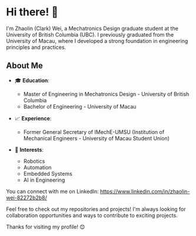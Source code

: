 # Hi there! 👋

I'm Zhaolin (Clark) Wei, a Mechatronics Design graduate student at the University of British Columbia (UBC). I previously graduated from the University of Macau, where I developed a strong foundation in engineering principles and practices.

## About Me

- 🎓 **Education**: 
  - Master of Engineering in Mechatronics Design - University of British Columbia
  - Bachelor of Engineering - University of Macau
  
- 📈 **Experience**:
  - Former General Secretary of IMechE-UMSU (Institution of Mechanical Engineers - University of Macau Student Union)
  
- 💼 **Interests**:
  - Robotics
  - Automation
  - Embedded Systems
  - AI in Engineering

You can connect with me on LinkedIn: https://www.linkedin.com/in/zhaolin-wei-82272b2b8/

Feel free to check out my repositories and projects! I'm always looking for collaboration opportunities and ways to contribute to exciting projects.

Thanks for visiting my profile! 😊
